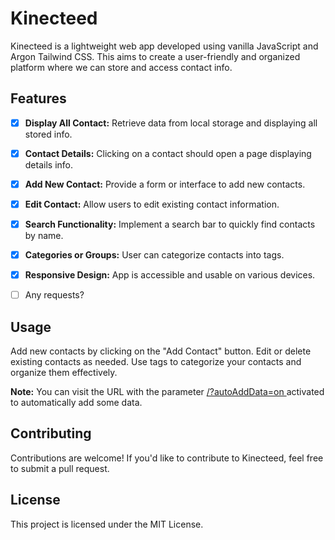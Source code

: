 # Kinecteed

 Kinecteed is a lightweight web app developed using vanilla JavaScript and Argon Tailwind CSS. This aims to create a user-friendly and organized platform where we can store and access contact info.

## Features

- [x] **Display All Contact:** Retrieve data from local storage and displaying all stored info.
- [x] **Contact Details:** Clicking on a contact should open a page displaying details info.
- [x] **Add New Contact:** Provide a form or interface to add new contacts.
- [x] **Edit Contact:** Allow users to edit existing contact information.
- [x] **Search Functionality:** Implement a search bar to quickly find contacts by name.
- [x] **Categories or Groups:** User can categorize contacts into tags.
- [x] **Responsive Design:** App is accessible and usable on various devices.
- [ ] Any requests?


## Usage
Add new contacts by clicking on the "Add Contact" button.
Edit or delete existing contacts as needed.
Use tags to categorize your contacts and organize them effectively.

**Note:** You can visit the URL with the parameter [/?autoAddData=on ](https://kinecteed.naandalist.com/?autoAddData=on)  activated to automatically add some data.

## Contributing
Contributions are welcome! If you'd like to contribute to Kinecteed, feel free to submit a pull request.

## License
This project is licensed under the MIT License.
